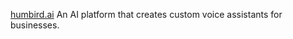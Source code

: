 
[humbird.ai](https://www.humbird.ai/)
An AI platform that creates custom voice assistants for businesses.
